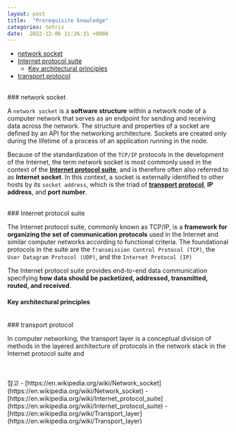 ```yaml
---
layout: post
title:  "Prerequisite knowledge"
categories: tetris
date:  2022-12-06 11:26:31 +0900
---
```



- [network socket](#network-socket)
- [Internet protocol suite](#internet-protocol-suite)
  - [Key architectural principles](#key-architectural-principles)
- [transport protocol](#transport-protocol)


<br/>
### network socket

A `network socket` is a **software structure** within a network node of a  computer network that serves as an endpoint for sending and receiving data across the network. The structure and properties of a socket are defined by an API for the networking architecture. Sockets are created only during the lifetime of a process of an application running in the node.

Because of the standardization of the `TCP/IP` protocols in the development of the Internet, the term network socket is most commonly used in the context of the [**Internet protocol suite**](#internet-protocol-suite), and is therefore often also referred to as **Internet socket**. In this context, a socket is externally identified to other hosts by its `socket address`, which is the triad of [**transport protocol**](#transport-protocol), **IP address**, and **port number**. 


<br/>
### Internet protocol suite

The Internet protocol suite, commonly known as TCP/IP, is a **framework for organizing the set of communication protocols** used in the Internet and similar computer networks according to functional criteria. The foundational protocols in the suite are the `Transmission Control Protocol (TCP)`, the `User Datagram Protocol (UDP)`, and the `Internet Protocol (IP)`

The Internet protocol suite provides end-to-end data communication specifying **how data should be packetized, addressed, transmitted, routed, and received**. 

#### Key architectural principles

<br/>
### transport protocol

In computer networking, the transport layer is a conceptual division of methods in the layered architecture of  protocols in the network stack in the Internet protocol suite and 





<br/>
<br/>
참고
- [https://en.wikipedia.org/wiki/Network_socket](https://en.wikipedia.org/wiki/Network_socket)
- [https://en.wikipedia.org/wiki/Internet_protocol_suite](https://en.wikipedia.org/wiki/Internet_protocol_suite)
- [https://en.wikipedia.org/wiki/Transport_layer](https://en.wikipedia.org/wiki/Transport_layer)
